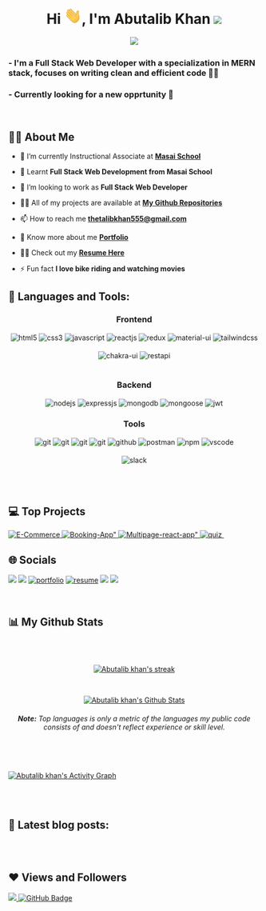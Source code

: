  
<h1 align="center">Hi <img src="https://raw.githubusercontent.com/ABSphreak/ABSphreak/master/gifs/Hi.gif" width="35">, I'm Abutalib Khan <img src="https://camo.githubusercontent.com/d3359cb00ab0b5ed8f2e1fe3fceb4fbaf3b614340f8c0db99c17b9f50b351770/68747470733a2f2f656d6f6a69732e736c61636b6d6f6a69732e636f6d2f656d6f6a69732f696d616765732f313533313834393433302f343234362f626c6f622d73756e676c61737365732e6769663f31353331383439343330" width="35"/></h1>

<div align="center">
 <img src="https://readme-typing-svg.herokuapp.com/?lines=Full+Stack+Web+Developer;MERN+stack+developer;Web+Developer;React+Developer;Quick+learner&color=cyan&center=true" />
</div>

<div width="100%" display="flex">
<h3 align="left">- I'm a Full Stack Web Developer with a specialization in MERN stack, focuses on writing clean and efficient code 👨‍🎓</h3>
<h3 align="left">- Currently looking for a new opprtunity 🤖</h3>
</div>
<br/>


## 🙋‍♂️ About Me

- 🔭 I’m currently Instructional Associate at **[Masai School](https://www.masaischool.com/)**

- 🌱 Learnt **Full Stack Web Development from Masai School**

- 👯 I’m looking to work as **Full Stack Web Developer**

- 👨‍💻 All of my projects are available at **[My Github Repositories](https://github.com/imtalibkhan?tab=repositories)**

- 📫 How to reach me **thetalibkhan555@gmail.com**

- 🔭 Know more about me **[Portfolio](https://abutalib-khan-portfolio.netlify.app/)**

- 👨‍🎓 Check out my **[Resume Here](https://abutalibkhan.netlify.app/)**

- ⚡ Fun fact **I love bike riding and watching movies**

## 🚀 Languages and Tools:
<div align="center">
 
 <div align="center"><h3 align="center">Frontend</h3>
<img src="https://img.shields.io/badge/html5-%23E34F26.svg?style=for-the-badge&logo=html5&logoColor=white" align="center" alt="html5">
<img src = "https://img.shields.io/badge/css3-%231572B6.svg?style=for-the-badge&logo=css3&logoColor=white" align="center" alt="css3">
<img src ="https://img.shields.io/badge/javascript-%23323330.svg?style=for-the-badge&logo=javascript&logoColor=%23F7DF1E" align="center" alt="javascript">
<img src="https://img.shields.io/badge/React-20232A?style=for-the-badge&logo=react&logoColor=61DAFB"  align="center" alt="reactjs" />
<img src="https://img.shields.io/badge/Redux-593D88?style=for-the-badge&logo=redux&logoColor=white"  align="center" alt="redux" />
<img src="https://img.shields.io/badge/Material%20UI-007FFF?style=for-the-badge&logo=mui&logoColor=white"  align="center" alt="material-ui"/>
<img src = "https://img.shields.io/badge/tailwind css-%2338B2AC.svg?style=for-the-badge&logo=tailwind-css&logoColor=white" align="center" alt="tailwindcss"/>
<br/>
<br/>
  <img src = "https://img.shields.io/badge/chakra ui-%234ED1C5.svg?style=for-the-badge&logo=chakraui&logoColor=white" align="center" alt="chakra-ui"/>
  <img src="https://img.shields.io/badge/rest api-%23000000.svg?style=for-the-badge&logo=flask&logoColor=white" align="center" alt="restapi"/>
  
</div>
 <br/>
  <div align="center"><h3 align="center">Backend</h3> 
<img src="https://img.shields.io/badge/Node.js-339933?style=for-the-badge&logo=nodedotjs&logoColor=white" align="center" alt="nodejs" />
<img src="https://img.shields.io/badge/Express.js-000000?style=for-the-badge&logo=express&logoColor=white" align="center" alt="expressjs"/>
<img src="https://img.shields.io/badge/MongoDB-4EA94B?style=for-the-badge&logo=mongodb&logoColor=white" align="center" alt="mongodb"/>
<img src="https://img.shields.io/badge/mongoose-%2300f.svg?style=for-the-badge&logo=fastify&logoColor=white" align="center" alt="mongoose"/>
   <img src="https://img.shields.io/badge/JWT-black?style=for-the-badge&logo=JSON%20web%20tokens" align="center" alt="jwt"/>
 </div>
  <div align="center"><h3 align="center">Tools</h3> 
   <img src="https://img.shields.io/badge/heroku-%23430098.svg?style=for-the-badge&logo=heroku&logoColor=white" align="center" alt="git"/>
   <img src="https://img.shields.io/badge/netlify-%23000000.svg?style=for-the-badge&logo=netlify&logoColor=#00C7B7" align="center" alt="git"/>
   <img src="https://img.shields.io/badge/vercel-%23000000.svg?style=for-the-badge&logo=vercel&logoColor=whit" align="center" alt="git"/>
   <img src="https://img.shields.io/badge/Git-f44d27?style=for-the-badge&logo=git&logoColor=white"  align="center" alt="git"/>
<img src="https://img.shields.io/badge/GitHub-100000?style=for-the-badge&logo=github&logoColor=white"  align="center" alt="github"/>
<img src ="https://img.shields.io/badge/Postman-FF6C37?style=for-the-badge&logo=postman&logoColor=white" align="center" alt="postman">
<img src = "https://img.shields.io/badge/NPM-%23000000.svg?style=for-the-badge&logo=npm&logoColor=white" align="center" alt="npm">
   <img src="https://img.shields.io/badge/Visual%20Studio-5C2D91.svg?style=for-the-badge&logo=visual-studio&logoColor=white"  align="center" alt="vscode"/>
   <br/>
<br/>
   <img src="https://img.shields.io/badge/Slack-4A154B?style=for-the-badge&logo=slack&logoColor=white" align="center" alt="slack"/>
 </div>
</div>

<br/>
<!-- <br/>
<br/>
<img src="https://user-images.githubusercontent.com/82999542/132934744-131c1891-4a4f-4e88-a64a-36720ad7470b.png" align="center">

<br />
<br /> -->
<br/>



<br/>



## 💻 Top Projects

<!-- <a href="https://github.com/Ankit-Mishra07/resume_builder/" target="_blank">
<img src="https://img.shields.io/badge/resume builder-%ED225D.svg?style=for-the-badge&logo=opencv&logoColor=FFFFFF" alt="resume-builder" /> 
</a>
<a href="https://github.com/Ankit-Mishra07/OneDoc/">
  <img src="https://img.shields.io/badge/One Doc-%230288D1.svg?style=for-the-badge&logo=bookstack&logoColor=white" alt="one-doc" />
</a>
<a href="https://github.com/Ankit-Mishra07/weather-webApplication/">
  <img src="https://img.shields.io/badge/Weather app-%233333FF.svg?style=for-the-badge&logo=rainmeter&logoColor=white" alt="weather" />
</a> -->
 <a href="https://github.com/imtalibkhan/e-commerce-website">
           <img src="https://img.shields.io/badge/E-Commerce-%23FF6701.svg?style=for-the-badge&logo="" alt="E-Commerce"/>
  </a>
<a href="https://github.com/imtalibkhan/startyourjourney ">
  <img src="https://img.shields.io/badge/Booking-App-%23121011.svg?style=for-the-badge&logo=w3-badge w3-red=white" alt=Booking-App" />
</a>

  </a>
<a href="https://github.com/imtalibkhan/persionalreactwebsite ">
  <img src="https://img.shields.io/badge/Booking-App-%23121011.svg?style=for-the-badge&logo=w3-badge w3-red=green" alt=Multipage-react-app" />
</a>

<a href="">
  <img src="https://github.com/imtalibkhan/youtube-clone YouTube-Clone-%23D90007?style=for-the-badge&logo=webpack&logoColor=wheat" alt="quiz" />
</a>
<a href="https://github.com/imtalibkhan/movieapp">
   <img src="https://img.shields.io/badge/Bing  Bing-Star Movie search app-49021F?style=for-the-badge&logo=themoviedatabase&logoColor=white" alt="" />                                                               
</a>                                                                                                                                    
                                                                                                                                            
                                                                                                                                
<br>
                                                                                                                                              
## 🌐 Socials
<p align="left">
<a href = "https://www.linkedin.com/in/abutalib-khan-1b66a6226/" target="_blank"><img src="https://img.shields.io/badge/linkedin-%230077B5.svg?style=for-the-badge&logo=linkedin&logoColor=white"/></a>
<a href = "mailto:thetalibkhan555@gmail.com" target="_blank"><img src="https://img.shields.io/badge/Gmail-D14836?style=for-the-badge&logo=gmail&logoColor=white"/></a>
<a href="https://abutalibkhan.netlify.app/" target="_blank"><img src="https://img.shields.io/badge/Portfolio-%23000000.svg?style=for-the-badge&logo=firefox&logoColor=#FF7139" alt="portfolio"/></a>
<a href="https://drive.google.com/file/d/1jF-QeKVIZLiF4Fcn1zXQDlOJ4xAhYeOD/view?usp=share_link" target="_blank"><img src="https://img.shields.io/badge/Resume-%2396060C.svg?style=for-the-badge&logo=packer&logoColor=white" alt="resume"/></a>
 <a href = "https://twitter.com/imtalibkhan" target="_blank"><img src="https://img.shields.io/badge/Twitter-%231DA1F2.svg?style=for-the-badge&logo=Twitter&logoColor=white"/></a>
<a href = "https://medium.com/@thetalibkhan555" target="_blank"><img src="https://img.shields.io/badge/Medium-12100E?style=for-the-badge&logo=medium&logoColor=white"/></a> 
</p>
                                                                                                                       
 <br/>   
 
 
                                                                                                                       
## 📊 My Github Stats
   <br/>   
<!--     <p align="center">      
  <a href="https://github.com/imtalibkhan/imtalibkhan/edit/main/README.md"><img alt="Abutalib Khan's Top Languages" src="https://github-readme-stats.vercel.app/api/top-langs/?username=imtalibkhan&langs_count=8&count_private=true&layout=compact&theme=react&hide_border=true&bg_color=0D1117" /></a>
      </p>       -->
     <br/>
   <p align="center">
    <a href="https://github.com/imtalibkhan/imtalibkhan/edit/main/README.md">
        <img title="🔥 Get streak stats for your profile at git.io/streak-stats" alt="Abutalib khan's streak" src="https://github-readme-streak-stats.herokuapp.com/?user=imtalibkhan&theme=black-ice&hide_border=true&stroke=0000&background=060A0CD0"/>
    </a>
</p>                                                                                                                                              

  <br/>
     <p align="center">                                                                                                 
    <a href="https://github.com/imtalibkhan/github-readme-stats"><img alt="Abutalib khan's Github Stats" src="https://github-readme-stats.vercel.app/api?username=imtalibkhan&show_icons=true&count_private=true&theme=react&hide_border=true&bg_color=0D1117" /></a>
    </p>                                                                 
 <h6 align="center"> <b>Note:</b> Top languages is only a metric of the languages my public code consists of and doesn't reflect experience or skill level.</h6>


<br/>
<br/>

<a href="https://github.com/imtalibkhan/imtalibkhan/blob/main/README.md"><img alt="Abutalib khan's Activity Graph" src="https://activity-graph.herokuapp.com/graph?username=imtalibkhan&bg_color=0D1117&color=5BCDEC&line=5BCDEC&point=FFFFFF&hide_border=true" /></a>

<br/>
<br/>

## 📗 Latest blog posts:




<br/>



<br/>
 
## ❤ Views and Followers
<a href="https://github.com/imtalibkhan/github-profile-views-counter">
    <img src="https://komarev.com/ghpvc/?username=imtalibkhan">
</a>
<a href="https://github.com/imtalibkhan?tab=followers"><img src="https://github.com/imtalibkhan?tab=followers/imtalibkhan?label=Followers&style=social" alt="GitHub Badge"></a>  
